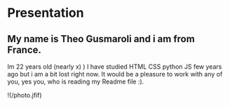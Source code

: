 # Presentation
## My name is Theo Gusmaroli and i am from France.
Im 22 years old (nearly x) ) I have studied HTML CSS python JS few years ago but i am a bit lost right now.
It would be a pleasure to work with any of you, yes you, who is reading my Readme file :).

!(/photo.jfif)
